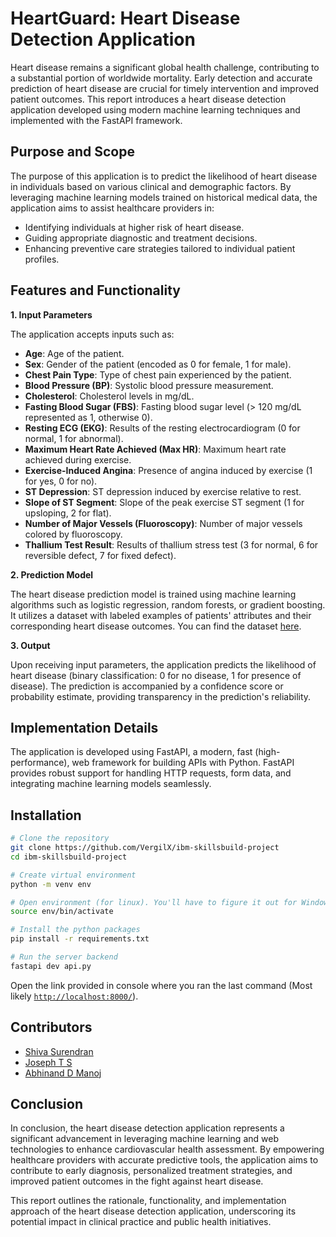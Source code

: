 # HeartGuard: Heart Disease Detection Application

Heart disease remains a significant global health challenge, contributing to a substantial portion of worldwide mortality. Early detection and accurate prediction of heart disease are crucial for timely intervention and improved patient outcomes. This report introduces a heart disease detection application developed using modern machine learning techniques and implemented with the FastAPI framework.

## Purpose and Scope

The purpose of this application is to predict the likelihood of heart disease in individuals based on various clinical and demographic factors. By leveraging machine learning models trained on historical medical data, the application aims to assist healthcare providers in:

- Identifying individuals at higher risk of heart disease.
- Guiding appropriate diagnostic and treatment decisions.
- Enhancing preventive care strategies tailored to individual patient profiles.

## Features and Functionality

**1. Input Parameters**

The application accepts inputs such as:
- **Age**: Age of the patient.
- **Sex**: Gender of the patient (encoded as 0 for female, 1 for male).
- **Chest Pain Type**: Type of chest pain experienced by the patient.
- **Blood Pressure (BP)**: Systolic blood pressure measurement.
- **Cholesterol**: Cholesterol levels in mg/dL.
- **Fasting Blood Sugar (FBS)**: Fasting blood sugar level (> 120 mg/dL represented as 1, otherwise 0).
- **Resting ECG (EKG)**: Results of the resting electrocardiogram (0 for normal, 1 for abnormal).
- **Maximum Heart Rate Achieved (Max HR)**: Maximum heart rate achieved during exercise.
- **Exercise-Induced Angina**: Presence of angina induced by exercise (1 for yes, 0 for no).
- **ST Depression**: ST depression induced by exercise relative to rest.
- **Slope of ST Segment**: Slope of the peak exercise ST segment (1 for upsloping, 2 for flat).
- **Number of Major Vessels (Fluoroscopy)**: Number of major vessels colored by fluoroscopy.
- **Thallium Test Result**: Results of thallium stress test (3 for normal, 6 for reversible defect, 7 for fixed defect).

**2. Prediction Model**

The heart disease prediction model is trained using machine learning algorithms such as logistic regression, random forests, or gradient boosting. It utilizes a dataset with labeled examples of patients' attributes and their corresponding heart disease outcomes. You can find the dataset [here](https://data.world/informatics-edu/heart-disease-prediction).

**3. Output**

Upon receiving input parameters, the application predicts the likelihood of heart disease (binary classification: 0 for no disease, 1 for presence of disease). The prediction is accompanied by a confidence score or probability estimate, providing transparency in the prediction's reliability.

## Implementation Details

The application is developed using FastAPI, a modern, fast (high-performance), web framework for building APIs with Python. FastAPI provides robust support for handling HTTP requests, form data, and integrating machine learning models seamlessly.

##  Installation
```bash
# Clone the repository
git clone https://github.com/VergilX/ibm-skillsbuild-project
cd ibm-skillsbuild-project

# Create virtual environment
python -m venv env

# Open environment (for linux). You'll have to figure it out for Windows
source env/bin/activate

# Install the python packages
pip install -r requirements.txt

# Run the server backend
fastapi dev api.py
```

Open the link provided in console where you ran the last command (Most likely [`http://localhost:8000/`](http://localhost:8000/)).

## Contributors
- [Shiva Surendran](https://github.com/Shiva-Surendran)
- [Joseph T S](https://github.com/Joey-TS)
- [Abhinand D Manoj](https://github.com/VergilX)

## Conclusion

In conclusion, the heart disease detection application represents a significant advancement in leveraging machine learning and web technologies to enhance cardiovascular health assessment. By empowering healthcare providers with accurate predictive tools, the application aims to contribute to early diagnosis, personalized treatment strategies, and improved patient outcomes in the fight against heart disease.

This report outlines the rationale, functionality, and implementation approach of the heart disease detection application, underscoring its potential impact in clinical practice and public health initiatives.
